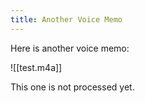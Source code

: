 ```yaml
---
title: Another Voice Memo
---
```

Here is another voice memo:

![[test.m4a]]

This one is not processed yet.
